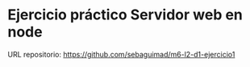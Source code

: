 # Ejercicio práctico Servidor web en node
URL repositorio: https://github.com/sebaguimad/m6-l2-d1-ejercicio1
